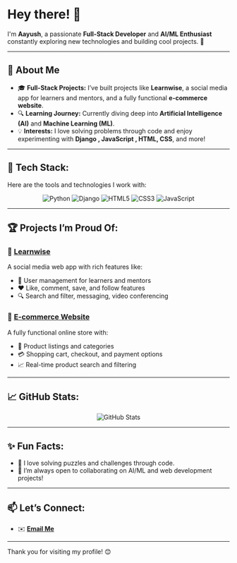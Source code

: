 # Hey there! 👋  
I'm **Aayush**, a passionate **Full-Stack Developer** and **AI/ML Enthusiast** constantly exploring new technologies and building cool projects. 🚀  

---

## 🌟 **About Me**  
- 🎓 **Full-Stack Projects:** I’ve built projects like **Learnwise**, a social media app for learners and mentors, and a fully functional **e-commerce website**.  
- 🔍 **Learning Journey:** Currently diving deep into **Artificial Intelligence (AI)** and **Machine Learning (ML)**.  
- 💡 **Interests:** I love solving problems through code and enjoy experimenting with **Django , JavaScript , HTML, CSS**, and more!  

---

## 🔧 **Tech Stack:**  
Here are the tools and technologies I work with:  
<div align="center">
  <img src="https://img.shields.io/badge/Python-3776AB?style=for-the-badge&logo=python&logoColor=white" alt="Python">
  <img src="https://img.shields.io/badge/Django-092E20?style=for-the-badge&logo=django&logoColor=white" alt="Django">
  <img src="https://img.shields.io/badge/HTML5-E34F26?style=for-the-badge&logo=html5&logoColor=white" alt="HTML5">
  <img src="https://img.shields.io/badge/CSS3-1572B6?style=for-the-badge&logo=css3&logoColor=white" alt="CSS3">
  <img src="https://img.shields.io/badge/JavaScript-F7DF1E?style=for-the-badge&logo=javascript&logoColor=black" alt="JavaScript">
</div>

---

## 🏆 **Projects I’m Proud Of:**  
### 🔹 [**Learnwise**](#)  
A social media web app with rich features like:  
- 👥 User management for learners and mentors  
- ❤️ Like, comment, save, and follow features  
- 🔍 Search and filter, messaging, video conferencing  

### 🔹 [**E-commerce Website**](#)  
A fully functional online store with:  
- 🛒 Product listings and categories  
- 💳 Shopping cart, checkout, and payment options  
- 📈 Real-time product search and filtering  

---

## 📈 **GitHub Stats:**  
<p align="center">
  <img src="https://github-readme-stats.vercel.app/api?username=aayush-12321&show_icons=true&theme=radical" alt="GitHub Stats">
</p>

---

## ✨ **Fun Facts:**  
- 🎯 I love solving puzzles and challenges through code.  
- 🌱 I’m always open to collaborating on AI/ML and web development projects!  

---

## 📫 **Let’s Connect:**  
- ✉️ [**Email Me**](aayushparajuli23@gmail.com)  

---

Thank you for visiting my profile! 😊
